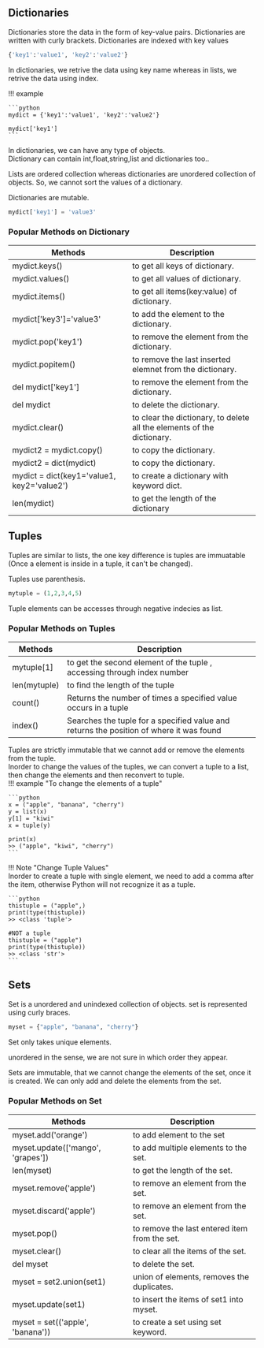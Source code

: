 ## Dictionaries

Dictionaries store the data in the form of key-value pairs.
Dictionaries are written with curly brackets.
Dictionaries are indexed with key values

```python
{'key1':'value1', 'key2':'value2'}
```
In dictionaries, we retrive the data using key name whereas in lists, we retrive the data using index.

!!! example

    ```python
    mydict = {'key1':'value1', 'key2':'value2'}

    mydict['key1']
    ```

In dictionaries, we can have any type of objects.  
Dictionary can contain int,float,string,list and dictionaries too..

Lists are ordered collection whereas dictionaries are unordered collection of objects. So, we cannot sort the values of a dictionary.

Dictionaries are mutable.
```python
mydict['key1'] = 'value3'
```

### Popular Methods on Dictionary

Methods | Description |
--|--
mydict.keys()| to get all keys of dictionary.  
mydict.values() | to get all values of dictionary.  
mydict.items() | to get all items(key:value) of dictionary.  
mydict['key3']='value3'  | to add the element to the dictionary.
mydict.pop('key1')  | to remove the element from the dictionary.
mydict.popitem()  | to remove the last inserted elemnet from the dictionary.
del mydict['key1']  | to remove the element from the dictionary.
del mydict | to delete the dictionary.
mydict.clear()  | to clear the dictionary, to delete all the elements of the dictionary.
mydict2 = mydict.copy()  | to copy the dictionary.
mydict2 = dict(mydict)  | to copy the dictionary.
mydict = dict(key1='value1, key2='value2') | to create a dictionary with keyword dict.
len(mydict)  | to get the length of the dictionary

## Tuples

Tuples are similar to lists, the one key difference is tuples are immuatable (Once a element is inside in a tuple, it can't be changed).

Tuples use parenthesis.
```python
mytuple = (1,2,3,4,5)
```
Tuple elements can be accesses through negative indecies as list.

### Popular Methods on Tuples
Methods | Description |
--|--
mytuple[1] | to get the second element of the tuple , accessing through index number
len(mytuple) | to find the length of the tuple
count() | Returns the number of times a specified value occurs in a tuple
index() | Searches the tuple for a specified value and returns the position of where it was found


Tuples are strictly immutable that we cannot add or remove the elements from the tuple.  
Inorder to change the values of the tuples, we can convert a tuple to a list, then change the elements and then reconvert to tuple.  
!!! example "To change the elements of a tuple"

    ```python
    x = ("apple", "banana", "cherry")
    y = list(x)
    y[1] = "kiwi"
    x = tuple(y)

    print(x)
    >> ("apple", "kiwi", "cherry")
    ```

!!! Note "Change Tuple Values"  
    Inorder to create a tuple with single element, we need to add a comma after the item, otherwise Python will not recognize it as a tuple.

    ```python
    thistuple = ("apple",)
    print(type(thistuple))
    >> <class 'tuple'>

    #NOT a tuple
    thistuple = ("apple")
    print(type(thistuple))
    >> <class 'str'>
    ```

## Sets

Set is a unordered and unindexed collection of objects.
set is represented using curly braces.  

```python
myset = {"apple", "banana", "cherry"}
```

Set only takes unique elements.

unordered in the sense, we are not sure in which order they appear.

Sets are immutable, that we cannot change the elements of the set, once it is created. We can only add and delete the elements from the set.

### Popular Methods on Set
Methods | Description |
--|--
myset.add('orange')  | to add element to the set
myset.update(['mango', 'grapes']) | to add multiple elements to the set.
len(myset)  | to get the length of the set.
myset.remove('apple')  | to remove an element from the set.
myset.discard('apple') | to remove an element from the set.
myset.pop() | to remove the last entered item from the set.
myset.clear() | to clear all the items of the set.
del myset | to delete the set.
myset = set2.union(set1) | union of elements, removes the duplicates.
myset.update(set1) | to insert the items of set1 into myset.
myset = set(('apple', 'banana')) | to create a set using set keyword.
